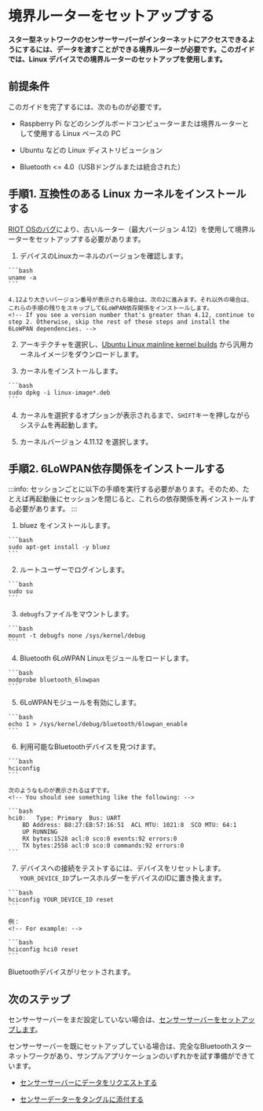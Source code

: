 # 境界ルーターをセットアップする
<!-- # Set up a border router -->

**スター型ネットワークのセンサーサーバーがインターネットにアクセスできるようにするには、データを渡すことができる境界ルーターが必要です。このガイドでは、Linux デバイスでの境界ルーターのセットアップを使用します。**
<!-- **To allow the sensor servers in a star network to access the Internet, you need a border router that can pass on their data. In this guide, you use set up a border router on a Linux device.** -->

## 前提条件
<!-- ## Prerequisites -->

このガイドを完了するには、次のものが必要です。
<!-- To complete this guide, you need the following: -->

- Raspberry Pi などのシングルボードコンピューターまたは境界ルーターとして使用する Linux ベースの PC
<!-- - Either a single-board computer such as a Raspberry Pi or a Linux-based PC to use as the border router -->
- Ubuntu などの Linux ディストリビューション
<!-- - A Linux distribution such as Ubuntu -->
- Bluetooth <= 4.0（USBドングルまたは統合された）
<!-- - Bluetooth <= 4.0 (USB dongle or integrated) -->

## 手順1. 互換性のある Linux カーネルをインストールする
<!-- ## Step 1. Install a compatible Linux kernel -->

[RIOT OSのバグ](https://github.com/RIOT-OS/RIOT/issues/11147)により、古いルーター（最大バージョン 4.12）を使用して境界ルーターをセットアップする必要があります。
<!-- Due to [a bug in RIOT OS](https://github.com/RIOT-OS/RIOT/issues/11147), you need to use an older Linux kernel (maximum version 4.12) to set up a border router. -->

1. デバイスのLinuxカーネルのバージョンを確認します。
  <!-- 1. Check which version of the Linux kernel your device has -->

    ```bash
    uname -a
    ```

    4.12より大きいバージョン番号が表示される場合は、次の2に進みます。それ以外の場合は、これらの手順の残りをスキップして6LoWPAN依存関係をインストールします。
    <!-- If you see a version number that's greater than 4.12, continue to step 2. Otherwise, skip the rest of these steps and install the 6LoWPAN dependencies. -->

2. アーキテクチャを選択し、[Ubuntu Linux mainline kernel builds](https://kernel.ubuntu.com/~kernel-ppa/mainline/v4.11.12/) から汎用カーネルイメージをダウンロードします。
<!-- 2. Select your architecture and download the generic kernel image from the [Ubuntu Linux mainline kernel builds](https://kernel.ubuntu.com/~kernel-ppa/mainline/v4.11.12/) -->

3. カーネルをインストールします。
  <!-- 3. Install the kernel -->

    ```bash
    sudo dpkg -i linux-image*.deb
    ```

4. カーネルを選択するオプションが表示されるまで、`SHIFT`キーを押しながらシステムを再起動します。
<!-- 4. Restart your system while holding the `SHIFT` key until you see the option to select a kernel -->

5. カーネルバージョン 4.11.12 を選択します。
<!-- 5. Select the kernel version 4.11.12 -->

## 手順2. 6LoWPAN依存関係をインストールする
<!-- ## Step 2. Install the 6LoWPAN dependencies -->

:::info:
セッションごとに以下の手順を実行する必要があります。そのため、たとえば再起動後にセッションを閉じると、これらの依存関係を再インストールする必要があります。
:::
<!-- :::info: -->
<!-- You need to do these steps for every session. So, if you close your session, for example after a reboot, you have to reinstall these dependencies. -->
<!-- ::: -->

1. bluez をインストールします。
  <!-- 1. Install bluez -->

    ```bash
    sudo apt-get install -y bluez
    ```

2. ルートユーザーでログインします。
  <!-- 2. Log in as the root user -->

    ```bash
    sudo su
    ```

3. `debugfs`ファイルをマウントします。
  <!-- 3. Mount the `debugfs` file system -->

    ```bash
    mount -t debugfs none /sys/kernel/debug
    ```

4. Bluetooth 6LoWPAN Linuxモジュールをロードします。
  <!-- 4. Load the Bluetooth 6LoWPAN Linux module -->

    ```bash
    modprobe bluetooth_6lowpan
    ```

5. 6LoWPANモジュールを有効にします。
  <!-- 5. Enable the 6LoWPAN module -->

    ```bash
    echo 1 > /sys/kernel/debug/bluetooth/6lowpan_enable
    ```

6. 利用可能なBluetoothデバイスを見つけます。
  <!-- 6. Find any available Bluetooth devices -->

    ```bash
    hciconfig
    ```

    次のようなものが表示されるはずです。
    <!-- You should see something like the following: -->

    ```bash
    hci0:   Type: Primary  Bus: UART
        BD Address: B8:27:EB:57:16:51  ACL MTU: 1021:8  SCO MTU: 64:1
        UP RUNNING
        RX bytes:1528 acl:0 sco:0 events:92 errors:0
        TX bytes:2558 acl:0 sco:0 commands:92 errors:0
    ```

7. デバイスへの接続をテストするには、デバイスをリセットします。`YOUR_DEVICE_ID`プレースホルダーをデバイスのIDに置き換えます。
  <!-- 7. To test your connection to a device, reset one. Replace the `YOUR_DEVICE_ID` placeholder with the ID of your device. -->

    ```bash
    hciconfig YOUR_DEVICE_ID reset
    ```

    例：
    <!-- For example: -->

    ```bash
    hciconfig hci0 reset
    ```

Bluetoothデバイスがリセットされます。
<!-- The Bluetooth device should reset. -->

## 次のステップ
<!-- ## Next steps -->

センサーサーバーをまだ設定していない場合は、[センサーサーバーをセットアップします](../how-to-guides/set-up-ipv6-ble-host-example.md)。
<!-- If you haven't already set up a sensor server, [do it now](../how-to-guides/set-up-ipv6-ble-host-example.md). -->

センサーサーバーを既にセットアップしている場合は、完全なBluetoothスターネットワークがあり、サンプルアプリケーションのいずれかを試す準備ができています。
<!-- If you've already set up a sensor server, then you have a complete Bluetooth star network, and you're ready to try one of our sample applications: -->

- [センサーサーバーにデータをリクエストする](../how-to-guides/run-an-environment-sensor-and-client.md)
<!-- - [Request data from the sensor server](../how-to-guides/run-an-environment-sensor-and-client.md) -->
- [センサーデーターをタングルに添付する](../how-to-guides/run-an-environment-to-tangle-app.md)
<!-- - [Attach sensor data to the Tangle](../how-to-guides/run-an-environment-to-tangle-app.md) -->
